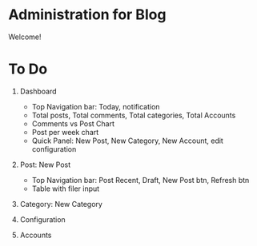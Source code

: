 # Administration for Blog
Welcome!

# To Do
1. Dashboard
    - Top Navigation bar: Today, notification
    - Total posts, Total comments, Total categories, Total Accounts
    - Comments vs Post Chart
    - Post per week chart
    - Quick Panel: New Post, New Category, New Account, edit configuration
  
2. Post: New Post
    - Top Navigation bar: Post Recent, Draft, New Post btn, Refresh btn
    - Table with filer input
  
3. Category: New Category
4. Configuration
5. Accounts
